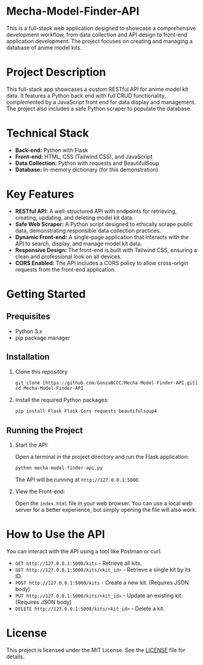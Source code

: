 # Mecha-Model-Finder-API
This is a full-stack web application designed to showcase a comprehensive development workflow, from data collection and API design to front-end application development. The project focuses on creating and managing a database of anime model kits.
# Project Description
This full-stack app showcases a custom RESTful API for anime model kit data. It features a Python back end with full CRUD functionality, complemented by a JavaScript front end for data display and management. The project also includes a safe Python scraper to populate the database.
# Technical Stack
* __Back-end:__ Python with Flask
* __Front-end:__ HTML, CSS (Tailwind CSS), and JavaScript
* __Data Collection:__ Python with requests and BeautifulSoup
* __Database:__ In-memory dictionary (for this demonstration)

# Key Features
* __RESTful API:__ A well-structured API with endpoints for retrieving, creating, updating, and deleting model kit data.
* __Safe Web Scraper:__ A Python script designed to ethically scrape public data, demonstrating responsible data collection practices.
* __Dynamic Front-end:__ A single-page application that interacts with the API to search, display, and manage model kit data.
* __Responsive Design:__ The front-end is built with Tailwind CSS, ensuring a clean and professional look on all devices.
* __CORS Enabled:__ The API includes a CORS policy to allow cross-origin requests from the front-end application.
# Getting Started
## Prequisites
* Python 3.x
* pip package manager
## Installation
1. Clone this repository
   ```python
   git clone [https://github.com/GonzaBCCC/Mecha-Model-Finder-API.git](https://github.com/GonzaBCCC/Mecha-Model-Finder-API.git)
   cd Mecha-Model-Finder-API
   ```

2. Install the required Python packages:
   ```python
   pip install Flask Flask-Cors requests beautifulsoup4
   ```
## Running the Project
1. Start the API:

   Open a terminal in the project directory and run the Flask application:
   ```python
   python mecha-model-finder-api.py
   ```
   The API will be running at ```http://127.0.0.1:5000```.

2. View the Front-end:

   Open the ```index.html``` file in your web browser. You can use a local web server for a better experience, but simply opening the file will also work.
# How to Use the API
You can interact with the API using a tool like Postman or curl.
   * ```GET http://127.0.0.1:5000/kits``` - Retrieve all kits.
   * ```GET http://127.0.0.1:5000/kits/<kit_id>``` - Retrieve a single kit by its ID.
   * ```POST http://127.0.0.1:5000/kits``` - Create a new kit. (Requires JSON body)
   * ```PUT http://127.0.0.1:5000/kits/<kit_id>``` - Update an existing kit. (Requires JSON body)
   * ```DELETE http://127.0.0.1:5000/kits/<kit_id>``` - Delete a kit.

# License
This project is licensed under the MIT License. See the [LICENSE](LICENSE) file for details.
